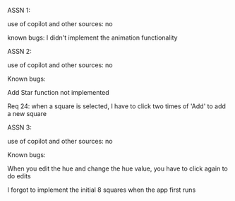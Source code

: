 ASSN 1:

use of copilot and other sources: no

known bugs: I didn't implement the animation functionality

ASSN 2:

use of copilot and other sources: no

Known bugs: 

Add Star function not implemented

Req 24: when a square is selected, I have to click two times of 'Add' to add a new square

ASSN 3:

use of copilot and other sources: no

Known bugs:

When you edit the hue and change the hue value, you have to click again to do edits 

I forgot to implement the initial 8 squares when the app first runs
